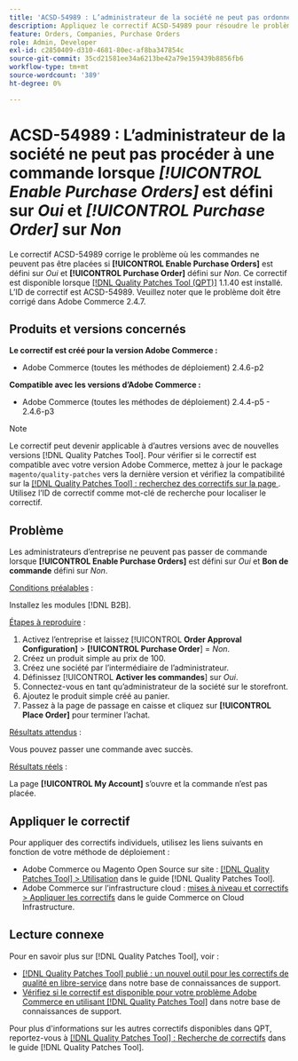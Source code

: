 ```yaml
---
title: 'ACSD-54989 : L’administrateur de la société ne peut pas ordonner lorsque [!UICONTROL Enable Purchase Orders] est défini sur Oui et [!UICONTROL Purchase Order] sur Non'
description: Appliquez le correctif ACSD-54989 pour résoudre le problème Adobe Commerce où l’administrateur de la société ne peut pas passer de commandes si [!UICONTROL Enable Purchase Orders] est défini sur Oui et [!UICONTROL Purchase Order] sur Non.
feature: Orders, Companies, Purchase Orders
role: Admin, Developer
exl-id: c2850409-d310-4681-80ec-af8ba347854c
source-git-commit: 35cd21581ee34a6213be42a79e159439b8856fb6
workflow-type: tm+mt
source-wordcount: '389'
ht-degree: 0%

---
```


# ACSD-54989 : L’administrateur de la société ne peut pas procéder à une commande lorsque *[!UICONTROL Enable Purchase Orders]* est défini sur *Oui* et *[!UICONTROL Purchase Order]* sur *Non*

Le correctif ACSD-54989 corrige le problème où les commandes ne peuvent pas être placées si **[!UICONTROL Enable Purchase Orders]** est défini sur *Oui* et **[!UICONTROL Purchase Order]** défini sur *Non*. Ce correctif est disponible lorsque [[!DNL Quality Patches Tool (QPT)]](/help/announcements/adobe-commerce-announcements/magento-quality-patches-released-new-tool-to-self-serve-quality-patches.md) 1.1.40 est installé. L’ID de correctif est ACSD-54989. Veuillez noter que le problème doit être corrigé dans Adobe Commerce 2.4.7.

## Produits et versions concernés

**Le correctif est créé pour la version Adobe Commerce :**

* Adobe Commerce (toutes les méthodes de déploiement) 2.4.6-p2

**Compatible avec les versions d’Adobe Commerce :**

* Adobe Commerce (toutes les méthodes de déploiement) 2.4.4-p5 - 2.4.6-p3

>[!NOTE]
>
>Le correctif peut devenir applicable à d’autres versions avec de nouvelles versions [!DNL Quality Patches Tool]. Pour vérifier si le correctif est compatible avec votre version Adobe Commerce, mettez à jour le package `magento/quality-patches` vers la dernière version et vérifiez la compatibilité sur la [[!DNL Quality Patches Tool] : recherchez des correctifs sur la page ](https://experienceleague.adobe.com/tools/commerce-quality-patches/index.html?lang=fr). Utilisez l’ID de correctif comme mot-clé de recherche pour localiser le correctif.

## Problème

Les administrateurs d’entreprise ne peuvent pas passer de commande lorsque **[!UICONTROL Enable Purchase Orders]** est défini sur *Oui* et **Bon de commande** défini sur *Non*.

<u>Conditions préalables</u> :

Installez les modules [!DNL B2B].

<u>Étapes à reproduire</u> :

1. Activez l’entreprise et laissez [!UICONTROL **Order Approval Configuration]** > **[!UICONTROL Purchase Order**] = *Non*.
1. Créez un produit simple au prix de 100.
1. Créez une société par l’intermédiaire de l’administrateur.
1. Définissez [!UICONTROL **Activer les commandes**] sur *Oui*.
1. Connectez-vous en tant qu’administrateur de la société sur le storefront.
1. Ajoutez le produit simple créé au panier.
1. Passez à la page de passage en caisse et cliquez sur **[!UICONTROL Place Order]** pour terminer l’achat.

<u>Résultats attendus</u> :

Vous pouvez passer une commande avec succès.

<u>Résultats réels</u> :

La page **[!UICONTROL My Account]** s’ouvre et la commande n’est pas placée.

## Appliquer le correctif

Pour appliquer des correctifs individuels, utilisez les liens suivants en fonction de votre méthode de déploiement :

* Adobe Commerce ou Magento Open Source sur site : [[!DNL Quality Patches Tool] > Utilisation](https://experienceleague.adobe.com/docs/commerce-operations/tools/quality-patches-tool/usage.html?lang=fr) dans le guide [!DNL Quality Patches Tool].
* Adobe Commerce sur l’infrastructure cloud : [mises à niveau et correctifs > Appliquer les correctifs](https://experienceleague.adobe.com/docs/commerce-cloud-service/user-guide/develop/upgrade/apply-patches.html?lang=fr) dans le guide Commerce on Cloud Infrastructure.

## Lecture connexe

Pour en savoir plus sur [!DNL Quality Patches Tool], voir :

* [[!DNL Quality Patches Tool] publié : un nouvel outil pour les correctifs de qualité en libre-service](/help/announcements/adobe-commerce-announcements/magento-quality-patches-released-new-tool-to-self-serve-quality-patches.md) dans notre base de connaissances de support.
* [Vérifiez si le correctif est disponible pour votre problème Adobe Commerce en utilisant  [!DNL Quality Patches Tool]](/help/support-tools/patches-available-in-qpt-tool/check-patch-for-magento-issue-with-magento-quality-patches.md) dans notre base de connaissances de support.

Pour plus d&#39;informations sur les autres correctifs disponibles dans QPT, reportez-vous à [[!DNL Quality Patches Tool] : Recherche de correctifs](https://experienceleague.adobe.com/tools/commerce-quality-patches/index.html?lang=fr) dans le guide [!DNL Quality Patches Tool].
